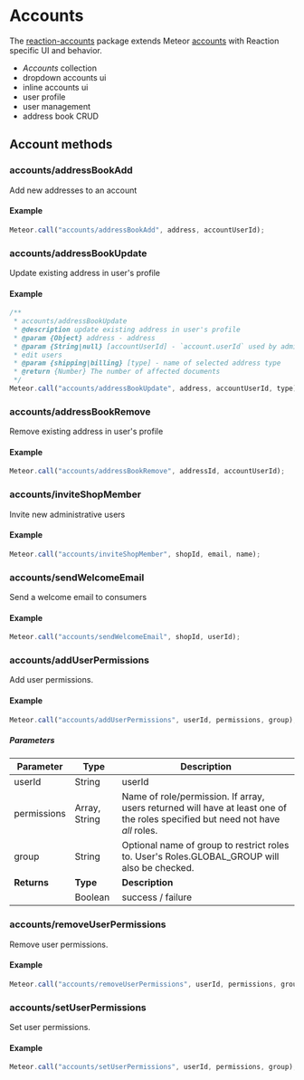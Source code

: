 # Accounts
The [reaction-accounts](https://github.com/reactioncommerce/reaction/tree/development/packages/reaction-accounts) package extends Meteor [accounts](http://guide.meteor.com/accounts.html) with Reaction specific UI and behavior.
- _Accounts_ collection
- dropdown accounts ui
- inline accounts ui
- user profile
- user management
- address book CRUD

## Account methods
### accounts/addressBookAdd
Add new addresses to an account

#### Example

```js
Meteor.call("accounts/addressBookAdd", address, accountUserId);
```

### accounts/addressBookUpdate
Update existing address in user's profile

#### Example

```js
/**
 * accounts/addressBookUpdate
 * @description update existing address in user's profile
 * @param {Object} address - address
 * @param {String|null} [accountUserId] - `account.userId` used by admin to
 * edit users
 * @param {shipping|billing} [type] - name of selected address type
 * @return {Number} The number of affected documents
 */
Meteor.call("accounts/addressBookUpdate", address, accountUserId, type);
```

### accounts/addressBookRemove
Remove existing address in user's profile

#### Example

```js
Meteor.call("accounts/addressBookRemove", addressId, accountUserId);
```

### accounts/inviteShopMember
Invite new administrative users

#### Example

```js
Meteor.call("accounts/inviteShopMember", shopId, email, name);
```

### accounts/sendWelcomeEmail
Send a welcome email to consumers

#### Example

```js
Meteor.call("accounts/sendWelcomeEmail", shopId, userId);
```

### accounts/addUserPermissions
Add user permissions.

#### Example

```js
Meteor.call("accounts/addUserPermissions", userId, permissions, group);
```

##### Parameters
Parameter   | Type          | Description
----------- | ------------- | -------------------------------------------------------------------------------------------------------------------------------
userId      | String        | userId
permissions | Array, String | Name of role/permission.  If array, users returned will have at least one of the roles specified but need not have _all_ roles.
group       | String        | Optional name of group to restrict roles to. User's Roles.GLOBAL_GROUP will also be checked.
**Returns** | **Type**      | **Description**
            | Boolean       | success / failure



### accounts/removeUserPermissions
Remove user permissions.

#### Example

```js
Meteor.call("accounts/removeUserPermissions", userId, permissions, group);
```

### accounts/setUserPermissions
Set user permissions.

#### Example

```js
Meteor.call("accounts/setUserPermissions", userId, permissions, group);
```
